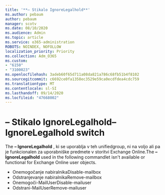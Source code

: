 ```yaml
---
title: '**– Stikalo IgnoreLegalhold**'
ms.author: pebaum
author: pebaum
manager: scotv
ms.date: 08/10/2020
ms.audience: Admin
ms.topic: article
ms.service: o365-administration
ROBOTS: NOINDEX, NOFOLLOW
localization_priority: Priority
ms.collection: Adm_O365
ms.custom:
- "6150"
- "3100023"
ms.openlocfilehash: 3adeb60f65d711a08da821a786c68fb51b4f8102
ms.sourcegitcommit: c6692ce0fa1358ec3529e59ca0ecdfdea4cdc759
ms.translationtype: MT
ms.contentlocale: sl-SI
ms.lasthandoff: 09/14/2020
ms.locfileid: "47668002"
---
```

# <a name="ignorelegalhold-switch"></a><span data-ttu-id="cf79e-102">**– Stikalo IgnoreLegalhold**</span><span class="sxs-lookup"><span data-stu-id="cf79e-102">**–IgnoreLegalhold** switch</span></span>

<span data-ttu-id="cf79e-103">The **– IgnoreLegalhold** , ki se uporablja v teh unifiedgroup, ni na voljo ali pa je funkcionalen za uporabniške predmete v storitvi Exchange Online.</span><span class="sxs-lookup"><span data-stu-id="cf79e-103">The **–IgnoreLegalhold** used in the following commandlet isn't available or functional for Exchange Online user objects.</span></span>

- <span data-ttu-id="cf79e-104">Onemogočanje nabiralnika</span><span class="sxs-lookup"><span data-stu-id="cf79e-104">Disable-mailbox</span></span>
- <span data-ttu-id="cf79e-105">Odstranjevanje nabiralnika</span><span class="sxs-lookup"><span data-stu-id="cf79e-105">Remove-mailbox</span></span>
- <span data-ttu-id="cf79e-106">Onemogoči-MailUser</span><span class="sxs-lookup"><span data-stu-id="cf79e-106">Disable-mailuser</span></span>
- <span data-ttu-id="cf79e-107">Odstrani-MailUser</span><span class="sxs-lookup"><span data-stu-id="cf79e-107">Remove-mailuser</span></span>